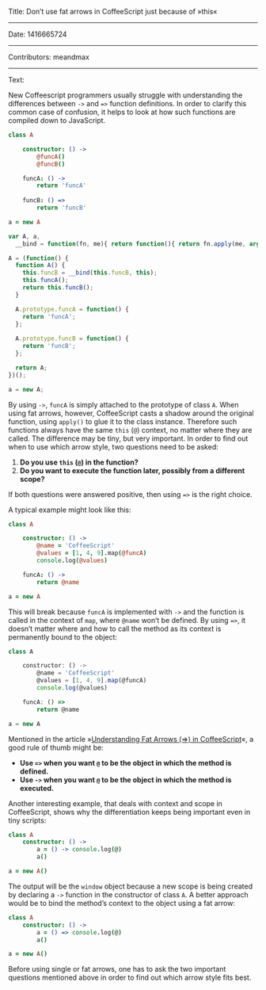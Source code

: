 Title: Don’t use fat arrows in CoffeeScript just because of »this«

-----

Date: 1416665724

-----

Contributors: meandmax

-----

Text:

New Coffeescript programmers usually struggle with understanding the differences between `->` and `=>` function definitions. In order to clarify this common case of confusion, it helps to look at how such functions are compiled down to JavaScript.

```coffeescript
class A

    constructor: () ->
        @funcA()
        @funcB()

    funcA: () ->
        return 'funcA'
        
    funcB: () =>
        return 'funcB'

a = new A
```

```javascript
var A, a,
  __bind = function(fn, me){ return function(){ return fn.apply(me, arguments); }; };

A = (function() {
  function A() {
    this.funcB = __bind(this.funcB, this);
    this.funcA();
    return this.funcB();
  }

  A.prototype.funcA = function() {
    return 'funcA';
  };
  
  A.prototype.funcB = function() {
    return 'funcB';
  };

  return A;
})();

a = new A;
```

By using `->`, `funcA` is simply attached to the prototype of class `A`. When using fat arrows, however, CoffeeScript casts a shadow around the original function, using `apply()` to glue it to the class instance. Therefore such functions always have the same `this` (`@`) context, no matter where they are called. The difference may be tiny, but very important. In order to find out when to use which arrow style, two questions need to be asked:

1. **Do you use `this` (`@`) in the function?**  
2. **Do you want to execute the function later, possibly from a different scope?**

If both questions were answered positive, then using `=>` is the right choice.

A typical example might look like this:

```coffeescript
class A

    constructor: () ->
        @name = 'CoffeeScript'
        @values = [1, 4, 9].map(@funcA)
        console.log(@values)

    funcA: () ->
        return @name

a = new A
```

This will break because `funcA` is implemented with `->` and the function is called in the context of `map`, where `@name` won’t be defined. By using `=>`, it doesn’t matter where and how to call the method as its context is permanently bound to the object:

```js
class A

    constructor: () ->
        @name = 'CoffeeScript'
        @values = [1, 4, 9].map(@funcA)
        console.log(@values)

    funcA: () =>
        return @name

a = new A
```

Mentioned in the article »[Understanding Fat Arrows (=>) in CoffeeScript](http://webapplog.com/understanding-fat-arrows-in-CoffeeScript/)«, a good rule of thumb might be:

* **Use `=>` when you want `@` to be the object in which the method is defined.**  
* **Use `->` when you want `@` to be the object in which the method is executed.**

Another interesting example, that deals with context and scope in CoffeeScript, shows why the differentiation keeps being important even in tiny scripts: 

```coffeescript
class A
    constructor: () ->
        a = () -> console.log(@)
        a()

a = new A()
```

The output will be the `window` object because a new scope is being created by declaring a `->` function in the constructor of class `A`. A better approach would be to bind the method’s context to the object using a fat arrow: 

```coffeescript
class A
    constructor: () ->
        a = () => console.log(@)
        a()

a = new A()
```

Before using single or fat arrows, one has to ask the two important questions mentioned above in order to find out which arrow style fits best.